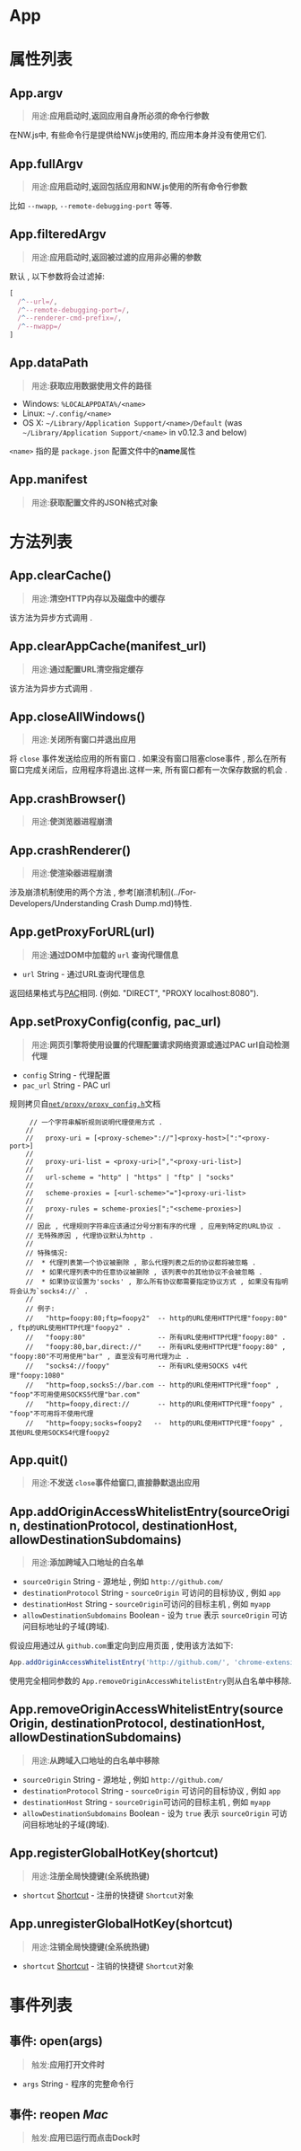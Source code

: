 # App

# 属性列表

## App.argv
> 用途:**应用启动时,返回应用自身所必须的命令行参数**

在NW.js中, 有些命令行是提供给NW.js使用的, 而应用本身并没有使用它们. 

## App.fullArgv
> 用途:**应用启动时,返回包括应用和NW.js使用的所有命令行参数**
 
比如 `--nwapp`, `--remote-debugging-port` 等等.

## App.filteredArgv
> 用途:**应用启动时,返回被过滤的应用非必需的参数**
 
默认 , 以下参数将会过滤掉:
```javascript
[
  /^--url=/,
  /^--remote-debugging-port=/,
  /^--renderer-cmd-prefix=/,
  /^--nwapp=/
]
```

## App.dataPath
> 用途:**获取应用数据使用文件的路径**
 
* Windows: `%LOCALAPPDATA%/<name>`
* Linux: `~/.config/<name>`
* OS X: `~/Library/Application Support/<name>/Default` (was `~/Library/Application Support/<name>` in v0.12.3 and below)

 `<name>` 指的是 `package.json` 配置文件中的**name**属性

## App.manifest
> 用途:**获取配置文件的JSON格式对象**
 
# 方法列表

## App.clearCache()
> 用途:**清空HTTP内存以及磁盘中的缓存**
 
该方法为异步方式调用 . 

## App.clearAppCache(manifest_url)
> 用途:**通过配置URL清空指定缓存**
 
该方法为异步方式调用 . 

## App.closeAllWindows()
> 用途:**关闭所有窗口并退出应用**
 
将 `close` 事件发送给应用的所有窗口 . 如果没有窗口阻塞close事件 , 那么在所有窗口完成关闭后，应用程序将退出.这样一来, 所有窗口都有一次保存数据的机会 . 

## App.crashBrowser()
> 用途:**使浏览器进程崩溃**

## App.crashRenderer()
> 用途:**使渲染器进程崩溃**
 
涉及崩溃机制使用的两个方法 , 参考[崩溃机制](../For-Developers/Understanding Crash Dump.md)特性.     

## App.getProxyForURL(url)
> 用途:**通过DOM中加载的 `url` 查询代理信息**
 
* `url` String -  通过URL查询代理信息

返回结果格式与[PAC](http://en.wikipedia.org/wiki/Proxy_auto-config)相同. (例如. "DIRECT", "PROXY localhost:8080").

## App.setProxyConfig(config, pac_url)
> 用途:**网页引擎将使用设置的代理配置请求网络资源或通过PAC url自动检测代理**
 
* `config` String -  代理配置
* `pac_url` String -  PAC url

规则拷贝自[`net/proxy/proxy_config.h`](https://github.com/nwjs/chromium.src/blob/nw13/net/proxy/proxy_config.h)文档

```
     // 一个字符串解析规则说明代理使用方式 . 
    //
    //   proxy-uri = [<proxy-scheme>"://"]<proxy-host>[":"<proxy-port>]
    //
    //   proxy-uri-list = <proxy-uri>[","<proxy-uri-list>]
    //
    //   url-scheme = "http" | "https" | "ftp" | "socks"
    //
    //   scheme-proxies = [<url-scheme>"="]<proxy-uri-list>
    //
    //   proxy-rules = scheme-proxies[";"<scheme-proxies>]
    //
    // 因此 , 代理规则字符串应该通过分号分割有序的代理 , 应用到特定的URL协议 . 
    // 无特殊原因 , 代理协议默认为http . 
    //
    // 特殊情况:
    //  * 代理列表第一个协议被删除 , 那么代理列表之后的协议都将被忽略 . 
    //  * 如果代理列表中的任意协议被删除 , 该列表中的其他协议不会被忽略 . 
    //  * 如果协议设置为'socks' , 那么所有协议都需要指定协议方式 , 如果没有指明将会认为`socks4://` . 
    //
    // 例子:
    //   "http=foopy:80;ftp=foopy2"  -- http的URL使用HTTP代理"foopy:80" , ftp的URL使用HTTP代理"foopy2" . 
    //   "foopy:80"                  -- 所有URL使用HTTP代理"foopy:80" . 
    //   "foopy:80,bar,direct://"    -- 所有URL使用HTTP代理"foopy:80" , "foopy:80"不可用使用"bar" , 直至没有可用代理为止 . 
    //   "socks4://foopy"            -- 所有URL使用SOCKS v4代理"foopy:1080"
    //   "http=foop,socks5://bar.com -- http的URL使用HTTP代理"foop" , "foop"不可用使用SOCKS5代理"bar.com"
    //   "http=foopy,direct://       -- http的URL使用HTTP代理"foopy" , "foop"不可用将不使用代理
    //   "http=foopy;socks=foopy2   --  http的URL使用HTTP代理"foopy" , 其他URL使用SOCKS4代理foopy2
```

## App.quit()
> 用途:**不发送 `close`事件给窗口,直接静默退出应用**

## App.addOriginAccessWhitelistEntry(sourceOrigin, destinationProtocol, destinationHost, allowDestinationSubdomains)
> 用途:**添加跨域入口地址的白名单**
 
* `sourceOrigin` String - 源地址 , 例如 `http://github.com/`
* `destinationProtocol` String -  `sourceOrigin` 可访问的目标协议 , 例如 `app`
* `destinationHost` String -  `sourceOrigin`可访问的目标主机 , 例如 `myapp`
* `allowDestinationSubdomains` Boolean -  设为 `true` 表示 `sourceOrigin` 可访问目标地址的子域(跨域).

假设应用通过从 `github.com`重定向到应用页面 , 使用该方法如下:

```javascript
App.addOriginAccessWhitelistEntry('http://github.com/', 'chrome-extension', location.host, true);
```

使用完全相同参数的 `App.removeOriginAccessWhitelistEntry`则从白名单中移除.

## App.removeOriginAccessWhitelistEntry(sourceOrigin, destinationProtocol, destinationHost, allowDestinationSubdomains)
> 用途:**从跨域入口地址的白名单中移除**
 
* `sourceOrigin` String - 源地址 , 例如 `http://github.com/`
* `destinationProtocol` String -  `sourceOrigin` 可访问的目标协议 , 例如 `app`
* `destinationHost` String -  `sourceOrigin`可访问的目标主机 , 例如 `myapp`
* `allowDestinationSubdomains` Boolean -  设为 `true` 表示 `sourceOrigin` 可访问目标地址的子域(跨域).

## App.registerGlobalHotKey(shortcut)
> 用途:**注册全局快捷键(全系统热键)**
 
* `shortcut` [Shortcut](Shortcut.md) - 注册的快捷键 `Shortcut`对象

## App.unregisterGlobalHotKey(shortcut)
> 用途:**注销全局快捷键(全系统热键)**
 
* `shortcut` [Shortcut](Shortcut.md) - 注销的快捷键 `Shortcut`对象

# 事件列表

## 事件: open(args)
> 触发:**应用打开文件时**
 
* `args` String - 程序的完整命令行

## 事件: reopen _Mac_
> 触发:**应用已运行而点击Dock时**